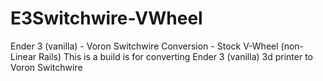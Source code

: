 # E3Switchwire-VWheel
Ender 3 (vanilla) - Voron Switchwire Conversion - Stock V-Wheel (non-Linear Rails)
This is a build is for converting Ender 3 (vanilla) 3d printer to Voron Switchwire 
